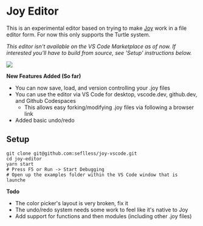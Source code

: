 # Joy Editor
This is an experimental editor based on trying to make [Joy](https://ncase.me/joy/) work in a file editor form. For now this only supports the Turtle system.

*This editor isn't available on the VS Code Marketplace as of now. If interested you'll have to build from source, see 'Setup' instructions below.*

<img src="docs/demo-capture.gif"/>



**New Features Added (So far)**
 - You can now save, load, and version controlling your .joy files
 - You can use the editor via VS Code for desktop, vscode.dev, github.dev, and Github Codespaces
   - This allows easy forking/modifying .joy files via following a browser link
 - Added basic undo/redo

## Setup

```
git clone git@github.com:seflless/joy-vscode.git
cd joy-editor
yarn start
# Press F5 or Run -> Start Debugging
# Open up the examples folder within the VS Code window that is launche
```

**Todo**
 - The color picker's layout is very broken, fix it
 - The undo/redo system needs some work to feel like it's native to Joy
 - Add support for functions and then modules (including other .joy files)
